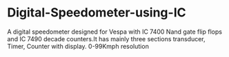 # Digital-Speedometer-using-IC
A digital speedometer designed for Vespa with IC 7400 Nand gate flip flops and IC 7490 decade counters.It has mainly three sections transducer, Timer, Counter with display. 0-99Kmph resolution

